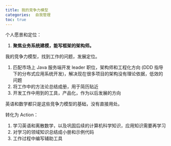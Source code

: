 ```yaml
---
title: 我的竞争力模型
categories:  自我管理
toc: true
---
```




个人愿景和定位：

1. **聚焦业务系统建模，能写框架的架构师。**



我的竞争力模型，找到工作的问题，发展定位。



1. 匹配市场上 Java 服务端开发 leader 职位，架构师和工程化方向 (DDD 指导下的分布式应用系统开发)，解决现在很多项目的架构没有理论依据，低效的问题
2. 将工作中的方法论总结成册，用于简历贴近
3. 开发工作中用到的工具，产品化，作为以后发展的方向





英语和数学都只是这些竞争力模型的基础，没有直接用处。

转化为 Action：



1. 学习英语和离散数学，以及巩固后续的计算机科学知识，应用知识需要再学习
2. 对学习的领域知识总结成小册和示例代码
3. 工作过程中编写辅助工具



